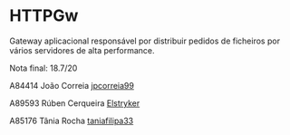 # HTTPGw

Gateway aplicacional responsável por distribuir pedidos de ficheiros por vários servidores de alta performance. 

Nota final: 18.7/20
 
A84414 João Correia [jpcorreia99](https://github.com/jpcorreia99)

A89593 Rúben Cerqueira [Elstryker](https://github.com/Elstryker)

A85176 Tânia Rocha [taniafilipa33](https://github.com/taniafilipa33)